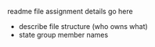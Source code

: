 readme file
assignment details go here
  - describe file structure (who owns what)
  - state group member names
